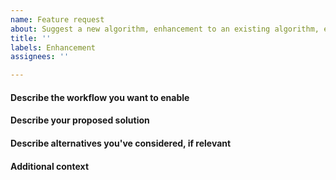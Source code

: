 ```yaml
---
name: Feature request
about: Suggest a new algorithm, enhancement to an existing algorithm, etc.
title: ''
labels: Enhancement
assignees: ''

---
```


<!--
If you want to propose a new algorithm, please refer first to the scikit-learn
inclusion criterion:
https://scikit-learn.org/stable/faq.html#what-are-the-inclusion-criteria-for-new-algorithms
-->

#### Describe the workflow you want to enable

#### Describe your proposed solution

#### Describe alternatives you've considered, if relevant

#### Additional context
